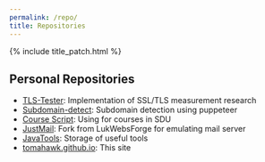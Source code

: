 ```yaml
---
permalink: /repo/
title: Repositories
---
```


{% include title_patch.html %}

## Personal Repositories
- [TLS-Tester](https://github.com/Tomahawkd/TLS-Tester): Implementation of SSL/TLS measurement research
- [Subdomain-detect](https://github.com/Tomahawkd/Subdomain-Detect): Subdomain detection using puppeteer
- [Course Script](https://github.com/Tomahawkd/courseSD): Using for courses in SDU
- [JustMail](https://github.com/Tomahawkd/JustMail): Fork from LukWebsForge for emulating mail server
- [JavaTools](https://github.com/Tomahawkd/JavaTools): Storage of useful tools
- [tomahawk.github.io](https://github.com/Tomahawkd/tomahawkd.github.io): This site